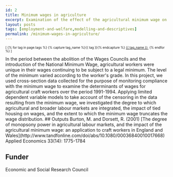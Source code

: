 ```yaml
---
id: 2
title: Minimum wages in agriculture
excerpt: Examination of the effect of the agricultural minimum wage on the wage distribution of agricultural workers
layout: posts
tags: [employment-and-welfare,modelling-and-descriptives]
permalink: /minimum-wages-in-agriculture/
---
```

<div>
  <p style="font-size:.7em;">
    [
    {% for tag in page.tags %}
      {% capture tag_name %}{{ tag }}{% endcapture %}
      <a href="/{{ tag_name }}"><nobr>{{ tag_name }}</nobr>&nbsp;</a>
    {% endfor %}
    ]
  </p>
</div>
In the period between the abolition of the Wages Councils and the introduction of the National Minimum Wage, agricultural workers were unique in their wages continuing to be subject to a legal minimum.  The level of the minimum varied according to the worker's grade.  In this project, we used cross-section data collected for the purpose of monitoring compliance with the minimum wage to examine the determinants of wages for agricultural craft workers over the period 1991-1994. Applying limited dependent variable models to take account of the censoring in the data resulting from the minimum wage, we investigated the degree to which agricultural and broader labour markets are integrated, the impact of tied housing on wages, and the extent to which the minimum wage truncates the wage distribution. 
## Outputs
Burton, M. and Dorsett, R. (2001) [The degree of monopsony power in agricultural labour markets, and the impact of the agricultural minimum wage: an application to craft workers in England and Wales](http://www.tandfonline.com/doi/abs/10.1080/00036840010017668) Applied Economics 33(14): 1775-1784

## Funder
Economic and Social Research Council
